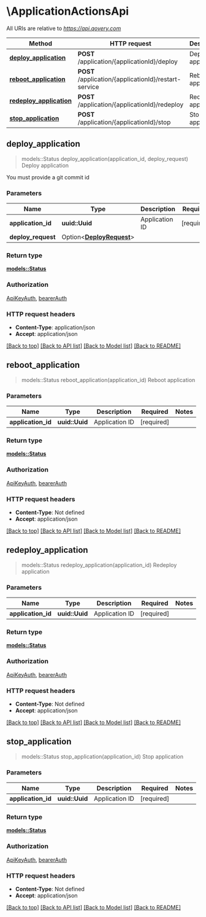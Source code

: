 # \ApplicationActionsApi

All URIs are relative to *https://api.qovery.com*

Method | HTTP request | Description
------------- | ------------- | -------------
[**deploy_application**](ApplicationActionsApi.md#deploy_application) | **POST** /application/{applicationId}/deploy | Deploy application
[**reboot_application**](ApplicationActionsApi.md#reboot_application) | **POST** /application/{applicationId}/restart-service | Reboot application
[**redeploy_application**](ApplicationActionsApi.md#redeploy_application) | **POST** /application/{applicationId}/redeploy | Redeploy application
[**stop_application**](ApplicationActionsApi.md#stop_application) | **POST** /application/{applicationId}/stop | Stop application



## deploy_application

> models::Status deploy_application(application_id, deploy_request)
Deploy application

You must provide a git commit id

### Parameters


Name | Type | Description  | Required | Notes
------------- | ------------- | ------------- | ------------- | -------------
**application_id** | **uuid::Uuid** | Application ID | [required] |
**deploy_request** | Option<[**DeployRequest**](DeployRequest.md)> |  |  |

### Return type

[**models::Status**](Status.md)

### Authorization

[ApiKeyAuth](../README.md#ApiKeyAuth), [bearerAuth](../README.md#bearerAuth)

### HTTP request headers

- **Content-Type**: application/json
- **Accept**: application/json

[[Back to top]](#) [[Back to API list]](../README.md#documentation-for-api-endpoints) [[Back to Model list]](../README.md#documentation-for-models) [[Back to README]](../README.md)


## reboot_application

> models::Status reboot_application(application_id)
Reboot application

### Parameters


Name | Type | Description  | Required | Notes
------------- | ------------- | ------------- | ------------- | -------------
**application_id** | **uuid::Uuid** | Application ID | [required] |

### Return type

[**models::Status**](Status.md)

### Authorization

[ApiKeyAuth](../README.md#ApiKeyAuth), [bearerAuth](../README.md#bearerAuth)

### HTTP request headers

- **Content-Type**: Not defined
- **Accept**: application/json

[[Back to top]](#) [[Back to API list]](../README.md#documentation-for-api-endpoints) [[Back to Model list]](../README.md#documentation-for-models) [[Back to README]](../README.md)


## redeploy_application

> models::Status redeploy_application(application_id)
Redeploy application

### Parameters


Name | Type | Description  | Required | Notes
------------- | ------------- | ------------- | ------------- | -------------
**application_id** | **uuid::Uuid** | Application ID | [required] |

### Return type

[**models::Status**](Status.md)

### Authorization

[ApiKeyAuth](../README.md#ApiKeyAuth), [bearerAuth](../README.md#bearerAuth)

### HTTP request headers

- **Content-Type**: Not defined
- **Accept**: application/json

[[Back to top]](#) [[Back to API list]](../README.md#documentation-for-api-endpoints) [[Back to Model list]](../README.md#documentation-for-models) [[Back to README]](../README.md)


## stop_application

> models::Status stop_application(application_id)
Stop application

### Parameters


Name | Type | Description  | Required | Notes
------------- | ------------- | ------------- | ------------- | -------------
**application_id** | **uuid::Uuid** | Application ID | [required] |

### Return type

[**models::Status**](Status.md)

### Authorization

[ApiKeyAuth](../README.md#ApiKeyAuth), [bearerAuth](../README.md#bearerAuth)

### HTTP request headers

- **Content-Type**: Not defined
- **Accept**: application/json

[[Back to top]](#) [[Back to API list]](../README.md#documentation-for-api-endpoints) [[Back to Model list]](../README.md#documentation-for-models) [[Back to README]](../README.md)

